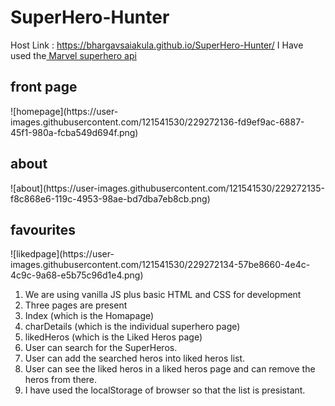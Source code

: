 ﻿# SuperHero-Hunter
Host Link : https://bhargavsaiakula.github.io/SuperHero-Hunter/
I Have used the<a href=""> Marvel superhero api</a> 
<h2>front page</h2>
![homepage](https://user-images.githubusercontent.com/121541530/229272136-fd9ef9ac-6887-45f1-980a-fcba549d694f.png)
<h2>about</h2>
![about](https://user-images.githubusercontent.com/121541530/229272135-f8c868e6-119c-4953-98ae-bd7dba7eb8cb.png)

<h2>favourites</h2>
![likedpage](https://user-images.githubusercontent.com/121541530/229272134-57be8660-4e4c-4c9c-9a68-e5b75c96d1e4.png)



1. We are using vanilla JS plus basic HTML and CSS for development
2. Three pages are present 
  1. Index (which is the Homapage)
  2. charDetails (which is the individual superhero page)
  3. likedHeros (which is the Liked Heros page)
3. User can search for the SuperHeros.
4. User can add the searched heros into liked heros list.
5. User can see the liked heros in a liked heros page and can remove the heros from there.
6. I have used the localStorage of browser so that the list is presistant.
